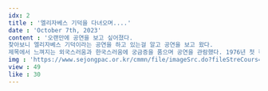 ```yaml
---
idx: 2
title : '엘리자베스 기덕을 다녀오며....'
date : 'October 7th, 2023'
content : '오랜만에 공연을 보고 싶어졌다.
찾아보니 엘리자베스 기덕이라는 공연을 하고 있는걸 알고 공연을 보고 왔다.
제목에서 느껴지는 외국스러움과 한국스러움에 궁금증을 품으며 공연을 관람했다. 1976년 첫 작품 <거울 속으로> 를 발표한 이후 2021년에 출간된 신작 <어니스트의 멋진 하루> 까지 53권의 책에 그림을 그리고 이야기를 쓴 브라운은 광범위한 주제를 섬세하게 다루며 세계적인 작가로 성장했다고 한다. '
img : 'https://www.sejongpac.or.kr/cmmn/file/imageSrc.do?fileStreCours=faec0c25744c22e99776405c0fa728028527b47f8a2338864f4697df98ebd231&streFileNm=9796da7006f01fd6ff65c9e76547e7c36db30ab9edb0bb8e4f449a9903cb06fb'
view : 49
like : 30
---
```

